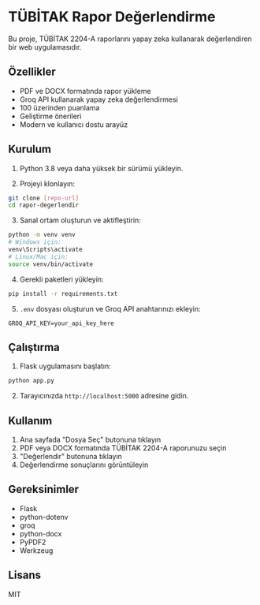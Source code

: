 # TÜBİTAK Rapor Değerlendirme

Bu proje, TÜBİTAK 2204-A raporlarını yapay zeka kullanarak değerlendiren bir web uygulamasıdır.

## Özellikler

- PDF ve DOCX formatında rapor yükleme
- Groq API kullanarak yapay zeka değerlendirmesi
- 100 üzerinden puanlama
- Geliştirme önerileri
- Modern ve kullanıcı dostu arayüz

## Kurulum

1. Python 3.8 veya daha yüksek bir sürümü yükleyin.

2. Projeyi klonlayın:
```bash
git clone [repo-url]
cd rapor-degerlendir
```

3. Sanal ortam oluşturun ve aktifleştirin:
```bash
python -m venv venv
# Windows için:
venv\Scripts\activate
# Linux/Mac için:
source venv/bin/activate
```

4. Gerekli paketleri yükleyin:
```bash
pip install -r requirements.txt
```

5. `.env` dosyası oluşturun ve Groq API anahtarınızı ekleyin:
```
GROQ_API_KEY=your_api_key_here
```

## Çalıştırma

1. Flask uygulamasını başlatın:
```bash
python app.py
```

2. Tarayıcınızda `http://localhost:5000` adresine gidin.

## Kullanım

1. Ana sayfada "Dosya Seç" butonuna tıklayın
2. PDF veya DOCX formatında TÜBİTAK 2204-A raporunuzu seçin
3. "Değerlendir" butonuna tıklayın
4. Değerlendirme sonuçlarını görüntüleyin

## Gereksinimler

- Flask
- python-dotenv
- groq
- python-docx
- PyPDF2
- Werkzeug

## Lisans

MIT 